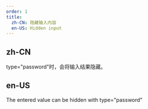 ```yaml
---
order: 1
title:
  zh-CN: 隐藏输入内容
  en-US: Hidden input
---
```


## zh-CN

type="password"时，会将输入结果隐藏。

## en-US

The entered value can be hidden with type="password"
